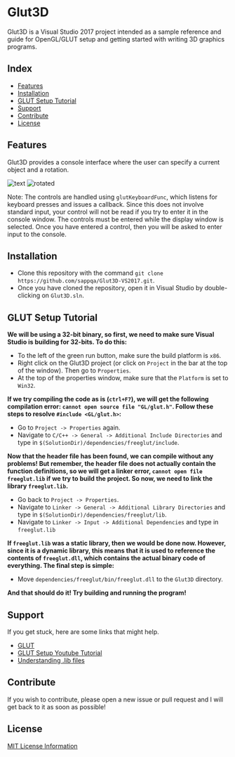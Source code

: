 # Glut3D

Glut3D is a Visual Studio 2017 project intended as a sample reference and guide for OpenGL/GLUT setup and getting started with writing 3D graphics programs.

## Index

- [Features](#features)
- [Installation](#installation)
- [GLUT Setup Tutorial](#glut-setup-tutorial)
- [Support](#support)
- [Contribute](#contribute)
- [License](#license)

## Features

Glut3D provides a console interface where the user can specify a current object and a rotation.

![text](https://user-images.githubusercontent.com/26982863/64800683-0091c380-d555-11e9-828a-e339b77601c4.PNG)
![rotated](https://user-images.githubusercontent.com/26982863/64800696-05567780-d555-11e9-8c87-7e8c450fae83.PNG)

Note: The controls are handled using `glutKeyboardFunc`, which listens for keyboard presses and issues a callback. Since this does not involve standard input, your control will not be read if you try to enter it in the console window. The controls must be entered while the display window is selected. Once you have entered a control, then you will be asked to enter input to the console.

## Installation

- Clone this repository with the command `git clone https://github.com/sappqa/Glut3D-VS2017.git`.
- Once you have cloned the repository, open it in Visual Studio by double-clicking on `Glut3D.sln`.

## GLUT Setup Tutorial

**We will be using a 32-bit binary, so first, we need to make sure Visual Studio is building for 32-bits. To do this:**

- To the left of the green run button, make sure the build platform is `x86`.
- Right click on the Glut3D project (or click on `Project` in the bar at the top of the window). Then go to `Properties`.
- At the top of the properties window, make sure that the `Platform` is set to `Win32`.

**If we try compiling the code as is (`ctrl+F7`), we will get the following compilation error: `cannot open source file "GL/glut.h"`. Follow these steps to resolve `#include <GL/glut.h>`:**

- Go to `Project -> Properties` again.
- Navigate to `C/C++ -> General -> Additional Include Directories` and type in `$(SolutionDir)/dependencies/freeglut/include`.

**Now that the header file has been found, we can compile without any problems! But remember, the header file does not actually contain the function definitions, so we will get a linker error, `cannot open file freeglut.lib` if we try to build the project. So now, we need to link the library `freeglut.lib`.**

- Go back to `Project -> Properties`.
- Navigate to `Linker -> General -> Additional Library Directories` and type in `$(SolutionDir)/dependencies/freeglut/lib`.
- Navigate to `Linker -> Input -> Additional Dependencies` and type in `freeglut.lib`

**If `freeglut.lib` was a static library, then we would be done now. However, since it is a dynamic library, this means that it is used to reference the contents of `freeglut.dll`, which contains the actual binary code of everything. The final step is simple:**

- Move `dependencies/freeglut/bin/freeglut.dll` to the `Glut3D` directory.

**And that should do it! Try building and running the program!**

## Support

If you get stuck, here are some links that might help.

- [GLUT](https://www.opengl.org/resources/libraries/glut/)
- [GLUT Setup Youtube Tutorial](https://www.youtube.com/watch?v=8p76pJsUP44)
- [Understanding .lib files](https://stackoverflow.com/questions/3250467/what-is-inside-lib-file-of-static-library-statically-linked-dynamic-library-an)

## Contribute

If you wish to contribute, please open a new issue or pull request and I will get back to it as soon as possible!

## License

[MIT License Information](https://en.wikipedia.org/wiki/MIT_License)
